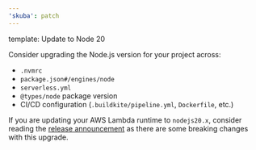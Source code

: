 ```yaml
---
'skuba': patch
---
```


template: Update to Node 20

Consider upgrading the Node.js version for your project across:

- `.nvmrc`
- `package.json#/engines/node`
- `serverless.yml`
- `@types/node` package version
- CI/CD configuration (`.buildkite/pipeline.yml`, `Dockerfile`, etc.)

If you are updating your AWS Lambda runtime to `nodejs20.x`, consider reading the [release announcement](https://aws.amazon.com/blogs/compute/node-js-20-x-runtime-now-available-in-aws-lambda/) as there are some breaking changes with this upgrade.
